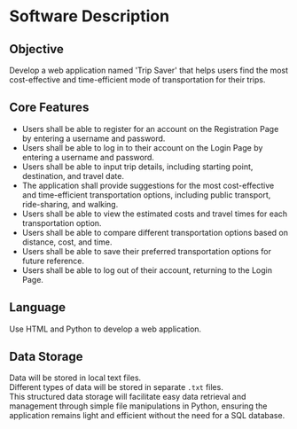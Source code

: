 # Software Description

## Objective

Develop a web application named 'Trip Saver' that helps users find the most cost-effective and time-efficient mode of transportation for their trips.

## Core Features

- Users shall be able to register for an account on the Registration Page by entering a username and password.
- Users shall be able to log in to their account on the Login Page by entering a username and password.
- Users shall be able to input trip details, including starting point, destination, and travel date.
- The application shall provide suggestions for the most cost-effective and time-efficient transportation options, including public transport, ride-sharing, and walking.
- Users shall be able to view the estimated costs and travel times for each transportation option.
- Users shall be able to compare different transportation options based on distance, cost, and time.
- Users shall be able to save their preferred transportation options for future reference.
- Users shall be able to log out of their account, returning to the Login Page.

## Language

Use HTML and Python to develop a web application.

## Data Storage

Data will be stored in local text files.  
Different types of data will be stored in separate `.txt` files.  
This structured data storage will facilitate easy data retrieval and management through simple file manipulations in Python, ensuring the application remains light and efficient without the need for a SQL database.